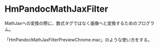 # HmPandocMathJaxFilter

MathJaxへの変換の際に、数式タグではなく画像へと変換するためのプログラム。  

「HmPandocMathJaxFilterPreviewChrome.mac」のような使い方をする。